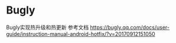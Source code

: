 # Bugly
Bugly实现热升级和热更新
参考文档 https://bugly.qq.com/docs/user-guide/instruction-manual-android-hotfix/?v=20170912151050
